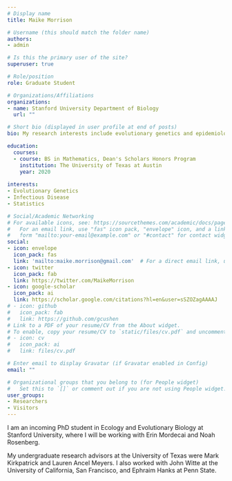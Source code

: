 ```yaml
---
# Display name
title: Maike Morrison

# Username (this should match the folder name)
authors:
- admin

# Is this the primary user of the site?
superuser: true

# Role/position
role: Graduate Student

# Organizations/Affiliations
organizations:
- name: Stanford University Department of Biology
  url: ""

# Short bio (displayed in user profile at end of posts)
bio: My research interests include evolutionary genetics and epidemiological dynamics.

education:
  courses:
  - course: BS in Mathematics, Dean's Scholars Honors Program
    institution: The University of Texas at Austin
    year: 2020
    
interests:
- Evolutionary Genetics
- Infectious Disease
- Statistics

# Social/Academic Networking
# For available icons, see: https://sourcethemes.com/academic/docs/page-builder/#icons
#   For an email link, use "fas" icon pack, "envelope" icon, and a link in the
#   form "mailto:your-email@example.com" or "#contact" for contact widget.
social:
- icon: envelope
  icon_pack: fas
  link: 'mailto:maike.morrison@gmail.com'  # For a direct email link, use "mailto:test@example.org".
- icon: twitter
  icon_pack: fab
  link: https://twitter.com/MaikeMorrison
- icon: google-scholar
  icon_pack: ai
  link: https://scholar.google.com/citations?hl=en&user=sSZOZagAAAAJ
# - icon: github
#   icon_pack: fab
#   link: https://github.com/gcushen
# Link to a PDF of your resume/CV from the About widget.
# To enable, copy your resume/CV to `static/files/cv.pdf` and uncomment the lines below.
# - icon: cv
#   icon_pack: ai
#   link: files/cv.pdf

# Enter email to display Gravatar (if Gravatar enabled in Config)
email: ""

# Organizational groups that you belong to (for People widget)
#   Set this to `[]` or comment out if you are not using People widget.
user_groups:
- Researchers
- Visitors
---
```


I am an incoming PhD student in Ecology and Evolutionary Biology at Stanford University, where I will be working with Erin Mordecai and Noah Rosenberg. 

My undergraduate research advisors at the University of Texas were Mark Kirkpatrick and Lauren Ancel Meyers. I also worked with John Witte at the University of California, San Francisco, and Ephraim Hanks at Penn State.
